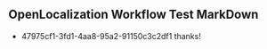 ## OpenLocalization Workflow Test MarkDown
* 47975cf1-3fd1-4aa8-95a2-91150c3c2df1 thanks!

<!--HONumber=Aug16_HO1-->


